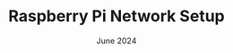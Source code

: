 ---
title: "Raspberry Pi Network Setup"
date: "June 2024"
description: "We did this and that"
cover_image: "../images/projectIMGs/raspberryPi.jpg"
subteam: "automation"
---